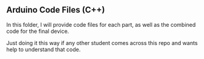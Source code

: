## Arduino Code Files (C++)

In this folder, I will provide code files for each part, as well as the combined code for the final device.

Just doing it this way if any other student comes across this repo and wants help to understand that code.

